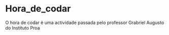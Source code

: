 # Hora_de_codar
O hora de codar é uma actividade passada pelo professor Grabriel Augusto do Instituto Proa 

